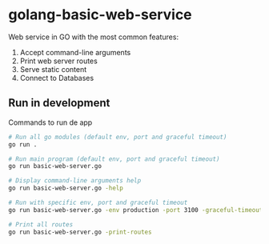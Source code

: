 # golang-basic-web-service

Web service in GO with the most common features:

1. Accept command-line arguments
2. Print web server routes
3. Serve static content
4. Connect to Databases

## Run in development

Commands to run de app

```bash
# Run all go modules (default env, port and graceful timeout)
go run .

# Run main program (default env, port and graceful timeout)
go run basic-web-server.go

# Display command-line arguments help
go run basic-web-server.go -help

# Run with specific env, port and graceful timeout
go run basic-web-server.go -env production -port 3100 -graceful-timeout 15s

# Print all routes
go run basic-web-server.go -print-routes
```


